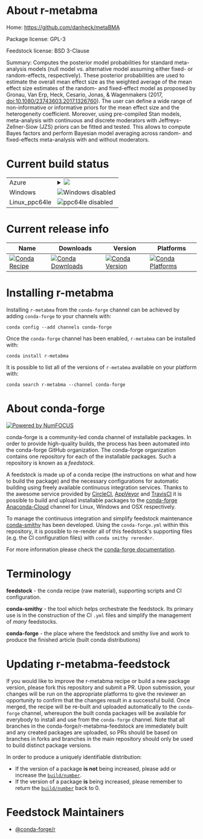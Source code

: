 About r-metabma
===============

Home: https://github.com/danheck/metaBMA

Package license: GPL-3

Feedstock license: BSD 3-Clause

Summary: Computes the posterior model probabilities for standard meta-analysis models  (null model vs. alternative model assuming either fixed- or random-effects, respectively). These posterior probabilities are used to estimate the overall mean effect size  as the weighted average of the mean effect size estimates of the random- and  fixed-effect model as proposed by Gronau, Van Erp, Heck, Cesario, Jonas, &  Wagenmakers (2017, <doi:10.1080/23743603.2017.1326760>). The user can define  a wide range of non-informative or informative priors for the mean effect size  and the heterogeneity coefficient. Moreover, using pre-compiled Stan models,  meta-analysis with continuous and discrete moderators with Jeffreys-Zellner-Siow (JZS)  priors can be fitted and tested. This allows to compute Bayes factors and  perform Bayesian model averaging across random- and fixed-effects meta-analysis  with and without moderators.



Current build status
====================


<table>
    
  <tr>
    <td>Azure</td>
    <td>
      <details>
        <summary>
          <a href="https://dev.azure.com/conda-forge/feedstock-builds/_build/latest?definitionId=7458&branchName=master">
            <img src="https://dev.azure.com/conda-forge/feedstock-builds/_apis/build/status/r-metabma-feedstock?branchName=master">
          </a>
        </summary>
        <table>
          <thead><tr><th>Variant</th><th>Status</th></tr></thead>
          <tbody><tr>
              <td>linux_r_base3.5.1target_platformlinux-64</td>
              <td>
                <a href="https://dev.azure.com/conda-forge/feedstock-builds/_build/latest?definitionId=7458&branchName=master">
                  <img src="https://dev.azure.com/conda-forge/feedstock-builds/_apis/build/status/r-metabma-feedstock?branchName=master&jobName=linux&configuration=linux_r_base3.5.1target_platformlinux-64" alt="variant">
                </a>
              </td>
            </tr><tr>
              <td>linux_r_base3.6target_platformlinux-64</td>
              <td>
                <a href="https://dev.azure.com/conda-forge/feedstock-builds/_build/latest?definitionId=7458&branchName=master">
                  <img src="https://dev.azure.com/conda-forge/feedstock-builds/_apis/build/status/r-metabma-feedstock?branchName=master&jobName=linux&configuration=linux_r_base3.6target_platformlinux-64" alt="variant">
                </a>
              </td>
            </tr><tr>
              <td>osx_r_base3.5.1target_platformosx-64</td>
              <td>
                <a href="https://dev.azure.com/conda-forge/feedstock-builds/_build/latest?definitionId=7458&branchName=master">
                  <img src="https://dev.azure.com/conda-forge/feedstock-builds/_apis/build/status/r-metabma-feedstock?branchName=master&jobName=osx&configuration=osx_r_base3.5.1target_platformosx-64" alt="variant">
                </a>
              </td>
            </tr><tr>
              <td>osx_r_base3.6target_platformosx-64</td>
              <td>
                <a href="https://dev.azure.com/conda-forge/feedstock-builds/_build/latest?definitionId=7458&branchName=master">
                  <img src="https://dev.azure.com/conda-forge/feedstock-builds/_apis/build/status/r-metabma-feedstock?branchName=master&jobName=osx&configuration=osx_r_base3.6target_platformosx-64" alt="variant">
                </a>
              </td>
            </tr>
          </tbody>
        </table>
      </details>
    </td>
  </tr>
  <tr>
    <td>Windows</td>
    <td>
      <img src="https://img.shields.io/badge/Windows-disabled-lightgrey.svg" alt="Windows disabled">
    </td>
  </tr>
  <tr>
    <td>Linux_ppc64le</td>
    <td>
      <img src="https://img.shields.io/badge/ppc64le-disabled-lightgrey.svg" alt="ppc64le disabled">
    </td>
  </tr>
</table>

Current release info
====================

| Name | Downloads | Version | Platforms |
| --- | --- | --- | --- |
| [![Conda Recipe](https://img.shields.io/badge/recipe-r--metabma-green.svg)](https://anaconda.org/conda-forge/r-metabma) | [![Conda Downloads](https://img.shields.io/conda/dn/conda-forge/r-metabma.svg)](https://anaconda.org/conda-forge/r-metabma) | [![Conda Version](https://img.shields.io/conda/vn/conda-forge/r-metabma.svg)](https://anaconda.org/conda-forge/r-metabma) | [![Conda Platforms](https://img.shields.io/conda/pn/conda-forge/r-metabma.svg)](https://anaconda.org/conda-forge/r-metabma) |

Installing r-metabma
====================

Installing `r-metabma` from the `conda-forge` channel can be achieved by adding `conda-forge` to your channels with:

```
conda config --add channels conda-forge
```

Once the `conda-forge` channel has been enabled, `r-metabma` can be installed with:

```
conda install r-metabma
```

It is possible to list all of the versions of `r-metabma` available on your platform with:

```
conda search r-metabma --channel conda-forge
```


About conda-forge
=================

[![Powered by NumFOCUS](https://img.shields.io/badge/powered%20by-NumFOCUS-orange.svg?style=flat&colorA=E1523D&colorB=007D8A)](http://numfocus.org)

conda-forge is a community-led conda channel of installable packages.
In order to provide high-quality builds, the process has been automated into the
conda-forge GitHub organization. The conda-forge organization contains one repository
for each of the installable packages. Such a repository is known as a *feedstock*.

A feedstock is made up of a conda recipe (the instructions on what and how to build
the package) and the necessary configurations for automatic building using freely
available continuous integration services. Thanks to the awesome service provided by
[CircleCI](https://circleci.com/), [AppVeyor](https://www.appveyor.com/)
and [TravisCI](https://travis-ci.org/) it is possible to build and upload installable
packages to the [conda-forge](https://anaconda.org/conda-forge)
[Anaconda-Cloud](https://anaconda.org/) channel for Linux, Windows and OSX respectively.

To manage the continuous integration and simplify feedstock maintenance
[conda-smithy](https://github.com/conda-forge/conda-smithy) has been developed.
Using the ``conda-forge.yml`` within this repository, it is possible to re-render all of
this feedstock's supporting files (e.g. the CI configuration files) with ``conda smithy rerender``.

For more information please check the [conda-forge documentation](https://conda-forge.org/docs/).

Terminology
===========

**feedstock** - the conda recipe (raw material), supporting scripts and CI configuration.

**conda-smithy** - the tool which helps orchestrate the feedstock.
                   Its primary use is in the construction of the CI ``.yml`` files
                   and simplify the management of *many* feedstocks.

**conda-forge** - the place where the feedstock and smithy live and work to
                  produce the finished article (built conda distributions)


Updating r-metabma-feedstock
============================

If you would like to improve the r-metabma recipe or build a new
package version, please fork this repository and submit a PR. Upon submission,
your changes will be run on the appropriate platforms to give the reviewer an
opportunity to confirm that the changes result in a successful build. Once
merged, the recipe will be re-built and uploaded automatically to the
`conda-forge` channel, whereupon the built conda packages will be available for
everybody to install and use from the `conda-forge` channel.
Note that all branches in the conda-forge/r-metabma-feedstock are
immediately built and any created packages are uploaded, so PRs should be based
on branches in forks and branches in the main repository should only be used to
build distinct package versions.

In order to produce a uniquely identifiable distribution:
 * If the version of a package **is not** being increased, please add or increase
   the [``build/number``](https://conda.io/docs/user-guide/tasks/build-packages/define-metadata.html#build-number-and-string).
 * If the version of a package **is** being increased, please remember to return
   the [``build/number``](https://conda.io/docs/user-guide/tasks/build-packages/define-metadata.html#build-number-and-string)
   back to 0.

Feedstock Maintainers
=====================

* [@conda-forge/r](https://github.com/conda-forge/r/)

